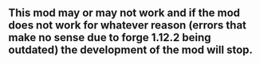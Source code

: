 ## This mod may or may not work and if the mod does not work for whatever reason (errors that make no sense due to forge 1.12.2 being outdated) the development of the mod will stop.
